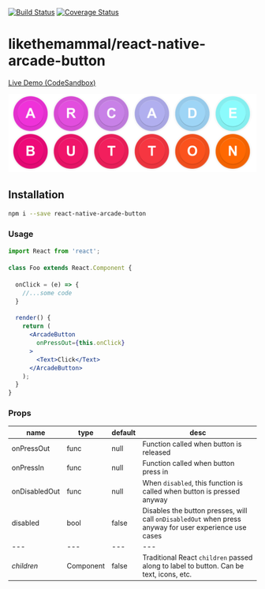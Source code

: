 [![Build Status](https://travis-ci.org/likethemammal/react-native-arcade-button.svg?branch=master)](https://travis-ci.org/likethemammal/react-native-arcade-button)
[![Coverage Status](https://coveralls.io/repos/github/likethemammal/react-native-arcade-button/badge.svg?branch=master)](https://coveralls.io/github/likethemammal/react-native-arcade-button?branch=master)

likethemammal/react-native-arcade-button
=========

[Live Demo (CodeSandbox)](https://codesandbox.io/s/1rk8r5j1z4)

![screenshot](example/screenshot.png)


## Installation

```sh
npm i --save react-native-arcade-button
```

### Usage

```jsx
import React from 'react';

class Foo extends React.Component {

  onClick = (e) => {
    //...some code
  }

  render() {
    return (
      <ArcadeButton
        onPressOut={this.onClick}
      >
        <Text>Click</Text>
      </ArcadeButton>
    );
  }
}

```

### Props

| name        | type           | default  | desc 
--- | --- | --- | --- |
| onPressOut | func | null | Function called when button is released |
| onPressIn | func | null | Function called when button press in |
| onDisabledOut | func | null | When `disabled`, this function is called when button is pressed anyway |
| disabled | bool | false | Disables the button presses, will call `onDisabledOut` when press anyway for user experience use cases |
--- | --- | --- | --- |
| *children* | Component | false | Traditional React `children` passed along to label to button. Can be text, icons, etc. |
